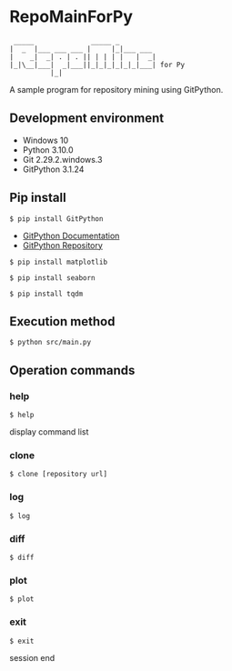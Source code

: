 # RepoMainForPy
```
 _____              _____ _                   
|  _  |___ ___ ___ |     |_|___ ___           
|    _|  _| . | . || | | | |   |  _|          
|_|\__|___|  _|___||_|_|_|_|_|_|___| for Py 
          |_|                                 
```
A sample program for repository mining using GitPython.

## Development environment
- Windows 10
- Python 3.10.0
- Git 2.29.2.windows.3
- GitPython 3.1.24

## Pip install
```
$ pip install GitPython
```
- [GitPython Documentation](https://gitpython.readthedocs.io/en/stable/index.html)
- [GitPython Repository](https://github.com/gitpython-developers/GitPython)

```
$ pip install matplotlib
```

```
$ pip install seaborn
```

```
$ pip install tqdm
```

## Execution method
```
$ python src/main.py
```

## Operation commands

### help
```
$ help
```
display command list

### clone
```
$ clone [repository url]
```

### log
```
$ log
```

### diff
```
$ diff
```

### plot
```
$ plot
```

### exit
```
$ exit
```
session end
